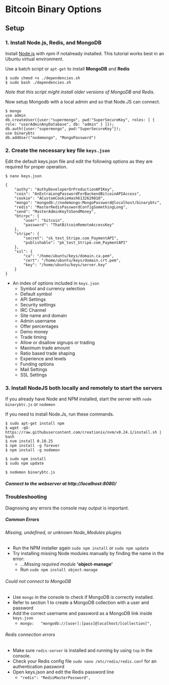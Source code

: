 # Bitcoin Binary Options

## Setup

### 1. Install Node.js, Redis, and MongoDB
Install [Node.js](https://nodejs.org/en/download/) with *npm* if notalready installed. This tutorial works best in an Ubuntu virtual environment.

Use a batch script or `apt-get` to install **MongoDB** and **Redis**
```
$ sudo chmod +x ./dependencies.sh
$ sudo bash ./dependencies.sh
```
*Note that this script might install older versions of MongoDB and Redis.*

Now setup Mongodb with a local admin and so that Node.JS can connect. 
```
$ mongo
use admin
db.createUser({user:"supermongo", pwd:"SuperSecureKey", roles: [ { role: "userAdminAnyDatabase", db: "admin" } ]});
db.auth({user:"supermongo", pwd:"SuperSecureKey"});
use binarybtc
db.addUser("nodemongo", "MongoPassword")
```

### 2. Create the necessary key file `keys.json`

Edit the default keys.json file and edit the following options as they are required for proper operation.

```
$ nano keys.json

{
	"authy": "AuthyDeveloperOrProductionAPIKey",
	"coin": "AnExtraLongPasswordForBackendBitcoinAPIAccess",
	"cookie": "ACustomCookieHash6132629810",
	"mongo": "mongodb://nodemongo:MongoPassword@localhost/binarybtc",
	"redis": "MasterRedisPasswordConfigSomethingLong",
	"send": "MasterAdminKeyToSendMoney",
    "btcrpc": {
        "user": "bitcoin",
        "password": "ThatBitcoinRemoteAccessKey"
	},
	"stripe": { 
		"secret": "sk_test_Stripe.com_PaymentAPI",
		"publishable": "pk_test_Stripe.com_PaymentAPI" 
	},
	"ssl": {
		"ca": "/home/ubuntu/keys/domain.ca.pem",
		"cert": "/home/ubuntu/keys/domain.crt.pem",
		"key": "/home/ubuntu/keys/server.key"
	}
}

```
* An index of options included in `keys.json`
    * Symbol and currency selection
    * Default symbol
	* API Settings
	* Security settings
	* IRC Channel
	* Site name and domain 
	* Admin username
	* Offer percentages
	* Demo money
	* Trade timing
	* Allow or disallow signups or trading
	* Maximum trade amount
	* Ratio based trade shaping
	* Experience and levels
	* Funding options
	* Mail Settings
	* SSL Settings

### 3. Install NodeJS both locally and remotely to start the servers

If you already have Node and NPM installed, start the server with `node binarybtc.js` or `nodemon`

If you need to install Node.Js, run these commands.
```
$ sudo apt-get install npm
$ wget -qO- https://raw.githubusercontent.com/creationix/nvm/v0.24.1/install.sh | bash
$ nvm install 0.10.25
$ npm install -g forever
$ npm install -g nodemon

$ sudo npm install
$ sudo npm update
     
$ nodemon binarybtc.js

```
##### Connect to the webserver at http://localhost:8080/

### Troubleshooting

Diagnosing any errors the console may output is important. 
##### Common Errors

###### Missing, undefined, or unknown *Node_Modules* plugins
* Run the NPM installer again `sudo npm install` or `sudo npm update`
* Try installing missing Node modules manually by finding the name in the error:
    *  *...Missing required module* **'object-manage'**
    *  Run `sudo npm install object-manage`

###### Could not connect to MongoDB 
* Use `mongo` in the console to check if MongoDB is correctly installed.
* Refer to section 1 to create a MongoDB collection with a user and password
* Add the correct username and password as a MongoDB link inside `keys.json`
	* `mongo:	"mongodb://[user]:[pass]@localhost/[collection]",`

###### Redis connection errors
* Make sure `redis-server` is installed and running by using `top` in the console.
* Check your Redis config file `sudo nano /etc/redis/redis.conf` for an authentication password
* Open keys.json and edit the Redis password line
    * `"redis": "RedisMasterPassword",`
